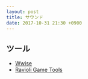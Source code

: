 ```yaml
---
layout: post
title: サウンド
date: 2017-10-31 21:30 +0900
---
```

## ツール
+ [Wwise](https://www.audiokinetic.com/ja/products/wwise/)
+ [Ravioli Game Tools](http://www.scampers.org/steve/sms/other.htm)
